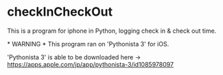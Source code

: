 # checkInCheckOut
This is a program for iphone in Python, logging check in & check out time.

\* WARNING *
This program ran on 'Pythonista 3' for iOS.

'Pythonista 3' is able to be downloaded here -> https://apps.apple.com/jp/app/pythonista-3/id1085978097
